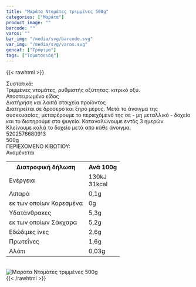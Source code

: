```yaml
---
title: "Μαράτα Ντομάτες τριμμένες 500g"
categories: ["Μαράτα"]
product_image: ""
barcode: ""
varos: ""
bar_img: "/media/svg/barcode.svg"
var_img: "/media/svg/varos.svg"
gencat: ["Τρόφιμα"]
tags: ["Τοματοειδή"]
---
```

{{< rawhtml >}}

<div class="sload321"><div class="product"><div id="sistatika">Συστατικά:</div><div class="alltext">Τριμμένες ντομάτες, ρυθμιστής οξύτητας: κιτρικό οξύ.<br>Αποστειρωμένο είδος</div><div id="loipa">Διατήρηση και λοιπά στοιχεία προϊόντος</div><div class="alltext">Διατηρείται σε δροσερό και ξηρό μέρος. Μετά το άνοιγμα της συσκευασίας, μεταφέρουμε το περιεχόμενό της σε - μη μεταλλικό - δοχείο και το διατηρούμε στο ψυγείο. Καταναλώνουμε εντός 3 ημερών. Κλείνουμε καλά το δοχείο μετά από κάθε άνοιγμα.</div><div id="barcode"><div id="barimage1"></div><span id="bartext">5202576680913</span></div><div id="varos"><div id="varosimage1"></div><span id="varostext">500g</span></div><div id="kivotio">ΠΕΡΙΕΧΟΜΕΝΟ ΚΙΒΩΤΙΟΥ:<br>Αναμένεται</div><div class="tabout"><table id="diatable"><tbody><tr><th>Διατροφική δήλωση</th><th>Ανά 100g</th></tr><tr><td class="texr2">Ενέργεια</td><td class="texr">130kJ<br>31kcal</td></tr><tr><td class="texr2">Λιπαρά</td><td class="texr">0,1g</td></tr><tr><td class="gray">εκ των οποίων Κορεσµένα</td><td class="gray2">0g</td></tr><tr><td class="texr2">Yδατάνθρακες</td><td class="texr">5,3g</td></tr><tr><td class="gray">εκ των οποίων Σάκχαρα</td><td class="gray2">5,2g</td></tr><tr><td class="texr2">Eδώδιμες ίνες</td><td class="texr">2,6g</td></tr><tr><td class="texr2">Πρωτεΐνες</td><td class="texr">1,6g</td></tr><tr><td class="texr2">Αλάτι</td><td class="texr">0,03g</td></tr></tbody></table></div><br><div class="pimg"><img alt="Μαράτα Ντομάτες τριμμένες 500g" title="Μαράτα Ντομάτες τριμμένες 500g" src="/media/images/marata-ntomates-trimmenes-500g.jpg"></div></div></div>
{{< /rawhtml >}}


